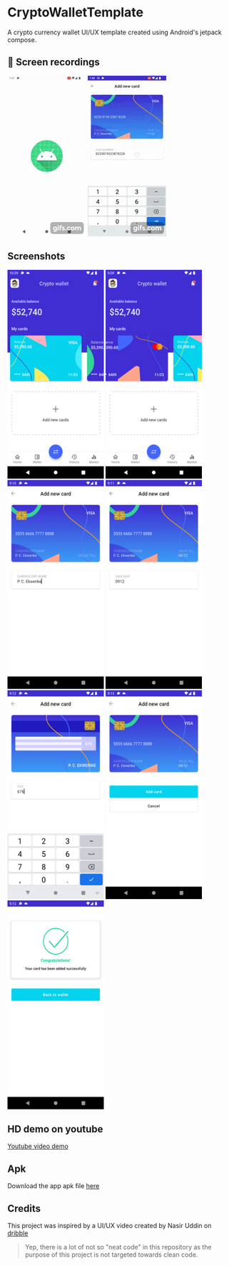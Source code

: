 # CryptoWalletTemplate
A crypto currency wallet UI/UX template created using Android's jetpack compose.

## 🎥 Screen recordings
![demo](./crypto.gif) ![demotwo](./crypto2.gif)

## Screenshots 
<img src="https://github.com/Pekwerike/CryptoWalletTemplate/blob/master/crypto9.png" width="216" height="468"> <img src="https://github.com/Pekwerike/CryptoWalletTemplate/blob/master/crypto1.png" width="216" height="468">   <img src="https://github.com/Pekwerike/CryptoWalletTemplate/blob/master/crypto2.png" width="216" height="468">
<img src="https://github.com/Pekwerike/CryptoWalletTemplate/blob/master/crypto3.png" width="216" height="468">   <img src="https://github.com/Pekwerike/CryptoWalletTemplate/blob/master/crypto5.png" width="216" height="468">
<img src="https://github.com/Pekwerike/CryptoWalletTemplate/blob/master/crypto6.png" width="216" height="468">   <img src="https://github.com/Pekwerike/CryptoWalletTemplate/blob/master/crypto7.png" width="216" height="468">

## HD demo on youtube
[Youtube video demo](https://youtu.be/9YgSU6bqmWw)

## Apk 
Download the app apk file [here](https://github.com/Pekwerike/CryptoWalletTemplate/raw/master/app-debug.apk)

## Credits
This project was inspired by a UI/UX video created by Nasir Uddin on [dribble](https://dribbble.com/shots/16764349-Crypto-Wallet-Add-New-Card)

>Yep, there is a lot of not so "neat code" in this repository as the purpose of this project is not targeted towards clean code.

